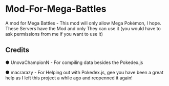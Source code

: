 Mod-For-Mega-Battles
====================

A mod for Mega Battles -
This mod will only allow Mega Pokémon, I hope.
These Servers have the Mod and only They can use it (you would have to ask permissions from me if you want to use it)

Credits
-----------------------------
● UnovaChampionN - For compiling data besides the Pokedex.js


● macrarazy - For Helping out with Pokedex.js, gee you have been a great help as I left this project a while ago and reopenned it again!

